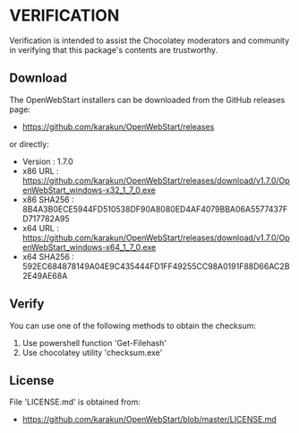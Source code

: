 # VERIFICATION
Verification is intended to assist the Chocolatey moderators and community in verifying that this package's contents are trustworthy.

## Download
The OpenWebStart installers can be downloaded from the GitHub releases page:
- https://github.com/karakun/OpenWebStart/releases

or directly:
- Version    : 1.7.0
- x86 URL    : https://github.com/karakun/OpenWebStart/releases/download/v1.7.0/OpenWebStart_windows-x32_1_7_0.exe
- x86 SHA256 : 8B4A3B0ECE5944FD510538DF90A8080ED4AF4079BBA06A5577437FD717782A95
- x64 URL    : https://github.com/karakun/OpenWebStart/releases/download/v1.7.0/OpenWebStart_windows-x64_1_7_0.exe
- x64 SHA256 : 592EC684878149A04E9C435444FD1FF49255CC98A0191F88D66AC2B2E49AE68A


## Verify
You can use one of the following methods to obtain the checksum:
1. Use powershell function 'Get-Filehash'
2. Use chocolatey utility 'checksum.exe'


## License
File 'LICENSE.md' is obtained from:
- https://github.com/karakun/OpenWebStart/blob/master/LICENSE.md
